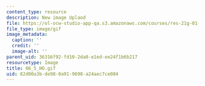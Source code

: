 ```yaml
---
content_type: resource
description: New image Uplaod
file: https://ol-ocw-studio-app-qa.s3.amazonaws.com/courses/res-21g-01-kana-spring-2010/82d00a3bde980a919698a24aec7ce084_06_5_HO.gif
file_type: image/gif
image_metadata:
  caption: ''
  credit: ''
  image-alt: ''
parent_uid: 36316f92-fd10-2da0-e1ed-ee24f1b6b217
resourcetype: Image
title: 06_5_HO.gif
uid: 82d00a3b-de98-0a91-9698-a24aec7ce084
---
```

